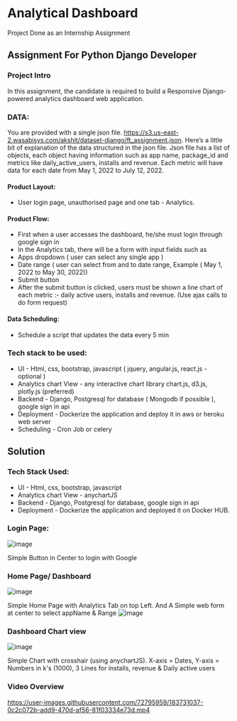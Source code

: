 # Analytical Dashboard

Project Done as an Internship Assignment 

## Assignment For Python Django Developer

### Project Intro
In this assignment, the candidate is required to build a Responsive Django-powered analytics dashboard web application.

### DATA:
You are provided with a single json file.
https://s3.us-east-2.wasabisys.com/akshit/dataset-django/ft_assignment.json.
Here’s a little bit of explanation of the data structured in the json file. Json file has a list of objects, each object having information such as app name, package_id and metrics like daily_active_users, installs and revenue. Each metric will have data for each date from May 1, 2022 to July 12, 2022.
#### Product Layout:
- User login page, unauthorised page and one tab - Analytics.
#### Product Flow:
- First when a user accesses the dashboard, he/she must login through google sign in
- In the Analytics tab, there will be a form with input fields such as
- Apps dropdown ( user can select any single app )
- Date range ( user can select from and to date range, Example ( May 1, 2022
to May 30, 2022))
- Submit button
- After the submit button is clicked, users must be shown a line chart of each metric :- daily active users, installs and revenue. (Use ajax calls to do form request)
#### Data Scheduling:
- Schedule a script that updates the data every 5 min

### Tech stack to be used:
- UI - Html, css, bootstrap, javascript ( jquery, angular.js, react.js - optional )
- Analytics chart View - any interactive chart library chart.js, d3.js, plotly.js (preferred)
- Backend - Django, Postgresql for database ( Mongodb if possible ), google sign in api
- Deployment - Dockerize the application and deploy it in aws or heroku web server
- Scheduling - Cron Job or celery

## Solution

### Tech Stack Used:
- UI - Html, css, bootstrap, javascript
- Analytics chart View - anychartJS
- Backend - Django, Postgresql for database, google sign in api
- Deployment - Dockerize the application and deployed it on Docker HUB.

### Login Page:
![image](https://user-images.githubusercontent.com/72795959/183726963-225eb813-af81-4b8f-9163-1fad18167c51.png)

Simple Button in Center to login with Google

### Home Page/ Dashboard
![image](https://user-images.githubusercontent.com/72795959/183727226-7bb9d5a4-0a58-4600-b1de-991bf58a2b20.png)

Simple Home Page with Analytics Tab on top Left.
And A Simple web form at center to select appName & Range
![image](https://user-images.githubusercontent.com/72795959/183727555-9edbf144-8298-4f75-85db-6fbe02e0127b.png)

### Dashboard Chart view
![image](https://user-images.githubusercontent.com/72795959/183727734-0ef5aecd-6caf-4af9-8d7f-41cd047d37b6.png)

Simple Chart with crosshair (using anychartJS).
X-axis = Dates, Y-axis = Numbers in k's (1000), 3 Lines for installs, revenue & Daily active users

### Video Overview

https://user-images.githubusercontent.com/72795959/183731037-0c2c072b-add9-470d-af56-81f03334e73d.mp4

